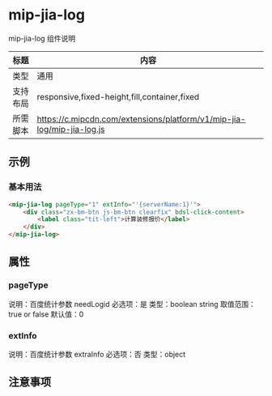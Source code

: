# mip-jia-log

mip-jia-log 组件说明

标题|内容
----|----
类型|通用
支持布局|responsive,fixed-height,fill,container,fixed
所需脚本|https://c.mipcdn.com/extensions/platform/v1/mip-jia-log/mip-jia-log.js


## 示例

### 基本用法
```html
<mip-jia-log pageType="1" extInfo="'{serverName:1}'">
    <div class="zx-bm-btn js-bm-btn clearfix" bdsl-click-content>
        <label class="tit-left">计算装修报价</label>
    </div>
</mip-jia-log>
```

## 属性

### pageType

说明：百度统计参数 needLogid
必选项：是
类型：boolean string
取值范围：true or false
默认值：0

### extInfo

说明：百度统计参数 extraInfo
必选项：否
类型：object



## 注意事项

